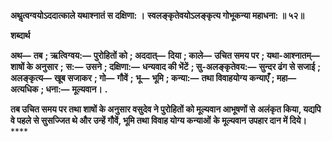 **अथॢत्वग्वयोऽददात्काले यथाश्नातं स दक्षिणा: ।** **स्वलङ्कृतेवयोऽलङ्कृत्य गोभूकन्या महाधना: ॥ ५२॥** 

**शब्दार्थ** 

**अथ—** **तब** **; ऋत्विग्वय:—** **पुरोहितों को** **; अददात्—** **दिया** **; काले—** **उचित समय पर** **; यथा-आश्नातम्—** **शाषों के अनुसार** **;** **स:—** **उसने** **; दक्षिणा:—** **धन्यवाद की भेंटें** **; सु-अलङ्कृतेवय:—** **सुन्दर ढंग से सजाई** **; अलङ्कृत्य—** **खूब सजाकर** **; गो—** **गौवें** **;** **भू—** **भूमि** **; कन्या:—** **तथा विवाहयोग्य कन्याएँ** **; महा—** **अत्यधिक** **; धना:—** **मूल्यवान।** **.** 

**तब उचित समय पर तथा शाषों के अनुसार वसुदेव ने पुरोहितों को मूल्यवान आभूषणों से** **अलंकृत किया, यद्यपि वे पहले से सुसज्जित थे और उन्हें गौवें, भूमि तथा विवाह योग्य कन्याओं** **के मूल्यवान उपहार दान में दिये।** **** 